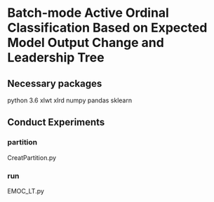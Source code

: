 # Batch-mode Active Ordinal Classification Based on Expected Model Output Change and Leadership Tree
## Necessary packages
python 3.6
xlwt
xlrd
numpy
pandas
sklearn
## Conduct Experiments
### partition
CreatPartition.py
### run
EMOC_LT.py

